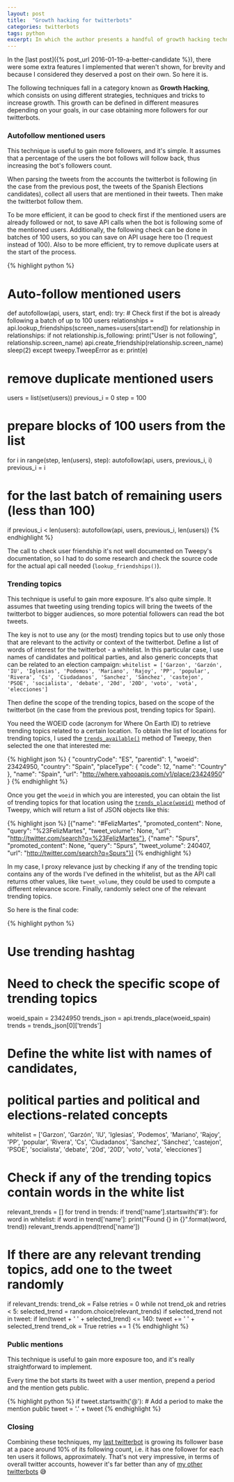 ```yaml
---
layout: post
title:  "Growth hacking for twitterbots"
categories: twitterbots
tags: python
excerpt: In which the author presents a handful of growth hacking techniques for twitterbots
---
```


In the [last post]({% post_url 2016-01-19-a-better-candidate %}), there were some extra features I implemented that weren't shown, for brevity and because I considered they deserved a post on their own. So here it is. 

The following techniques fall in a category known as **Growth Hacking**, which consists on using different strategies, techniques and tricks to increase growth. This growth can be defined in different measures depending on your goals, in our case obtaining more followers for our twitterbots.

### Autofollow mentioned users

This technique is useful to gain more followers, and it's simple. It assumes that a percentage of the users the bot follows will follow back, thus increasing the bot's followers count.

When parsing the tweets from the accounts the twitterbot is following (in the case from the previous post, the tweets of the Spanish Elections candidates), collect all users that are mentioned in their tweets. Then make the twitterbot follow them.

To be more efficient, it can be good to check first if the mentioned users are already followed or not, to save API calls when the bot is following some of the mentioned users. Additionally, the following check can be done in batches of 100 users, so you can save on API usage here too (1 request instead of 100). Also to be more efficient, try to remove duplicate users at the start of the process.

{% highlight python %}
# Auto-follow mentioned users
def autofollow(api, users, start, end):
    try:
        # Check first if the bot is already following a batch of up to 100 users
        relationships = api.lookup_friendships(screen_names=users[start:end])
        for relationship in relationships:
            if not relationship.is_following:
                print("User is not following", relationship.screen_name)
                api.create_friendship(relationship.screen_name)
            sleep(2)
    except tweepy.TweepError as e:
        print(e)

# remove duplicate mentioned users
users = list(set(users))
previous_i = 0
step = 100
# prepare blocks of 100 users from the list
for i in range(step, len(users), step):
    autofollow(api, users, previous_i, i)
    previous_i = i
# for the last batch of remaining users (less than 100)
if previous_i < len(users):
    autofollow(api, users, previous_i, len(users))
{% endhighlight %}

The call to check user friendship it's not well documented on Tweepy's documentation, so I had to do some research and check the source code for the actual api call needed (`lookup_friendships()`).

### Trending topics

This technique is useful to gain more exposure. It's also quite simple. It assumes that tweeting using trending topics will bring the tweets of the twitterbot to bigger audiences, so more potential followers can read the bot tweets.

The key is not to use any (or the most) trending topics but to use only those that are relevant to the activity or context of the twitterbot. Define a list of words of interest for the twitterbot - a whitelist. In this particular case, I use names of candidates and political parties, and also generic concepts that can be related to an election campaign: `whitelist = ['Garzon', 'Garzón', 'IU', 'Iglesias', 'Podemos', 'Mariano', 'Rajoy', 'PP', 'popular', 'Rivera', 'Cs', 'Ciudadanos', 'Sanchez', 'Sánchez', 'castejon', 'PSOE', 'socialista', 'debate', '20d', '20D', 'voto', 'vota', 'elecciones']`

Then define the scope of the trending topics, based on the scope of the twitterbot (in the case from the previous post, trending topics for Spain). 

You need the WOEID code (acronym for Where On Earth ID) to retrieve trending topics related to a certain location. To obtain the list of locations for trending topics, I used the [`trends_available()`](http://docs.tweepy.org/en/stable/api.html#API.trends_available) method of Tweepy, then selected the one that interested me:

{% highlight json %}
{
  "countryCode": "ES", 
  "parentid": 1, 
  "woeid": 23424950, 
  "country": "Spain", 
  "placeType": {
    "code": 12, 
    "name": "Country"
    }, 
  "name": "Spain", 
  "url": "http://where.yahooapis.com/v1/place/23424950"
}
{% endhighlight %}

Once you get the `woeid` in which you are interested, you can obtain the list of trending topics for that location using the [`trends_place(woeid)`](http://docs.tweepy.org/en/stable/api.html#API.trends_place) method of Tweepy, which will return a list of JSON objects like this:

{% highlight json %}
[{"name": "#FelizMartes",
  "promoted_content": None,
  "query": "%23FelizMartes",
  "tweet_volume": None,
  "url": "http://twitter.com/search?q=%23FelizMartes"},
 {"name": "Spurs",
  "promoted_content": None,
  "query": "Spurs",
  "tweet_volume": 240407,
  "url": "http://twitter.com/search?q=Spurs"}]
{% endhighlight %}

In my case, I proxy relevance just by checking if any of the trending topic contains any of the words I've defined in the whitelist, but as the API call returns other values, like `tweet_volume`, they could be used to compute a different relevance score. Finally, randomly select one of the relevant trending topics. 

So here is the final code:

{% highlight python %}
# Use trending hashtag
# Need to check the specific scope of trending topics
woeid_spain = 23424950
trends_json = api.trends_place(woeid_spain)
trends = trends_json[0]['trends']

# Define the white list with names of candidates, 
# political parties and political and elections-related concepts
whitelist = ['Garzon', 'Garzón', 'IU', 'Iglesias', 'Podemos', 'Mariano', 'Rajoy', 'PP', 'popular', 'Rivera', 'Cs', 'Ciudadanos', 'Sanchez', 'Sánchez', 'castejon', 'PSOE', 'socialista', 'debate', '20d', '20D', 'voto', 'vota', 'elecciones']
# Check if any of the trending topics contain words in the white list
relevant_trends = []
for trend in trends:
    if trend['name'].startswith('#'):
        for word in whitelist:
            if word in trend['name']:
                print("Found {} in {}".format(word, trend))
                relevant_trends.append(trend['name'])
                
# If there are any relevant trending topics, add one to the tweet randomly
if relevant_trends:
    trend_ok = False
    retries = 0
    while not trend_ok and retries < 5:
        selected_trend = random.choice(relevant_trends)
        if selected_trend not in tweet:
            if len(tweet + ' ' + selected_trend) <= 140:
                tweet += ' ' + selected_trend
                trend_ok = True
        retries += 1
{% endhighlight %}

### Public mentions

This technique is useful to gain more exposure too, and it's really straightforward to implement.

Every time the bot starts its tweet with a user mention, prepend a period and the mention gets public.

{% highlight python %}
if tweet.startswith('@'):
    # Add a period to make the mention public
    tweet = '.' + tweet
{% endhighlight %}

### Closing

Combining these techniques, my [last twitterbot](https://twitter.com/bot_candidato) is growing its follower base at a pace around 10% of its following count, i.e. it has one follower for each ten users it follows, approximately. That's not very impressive, in terms of overall twitter accounts, however it's far better than any of [my other twitterbots](https://twitter.com/msonsona/lists/my-twitter-bots) :sweat_smile:

